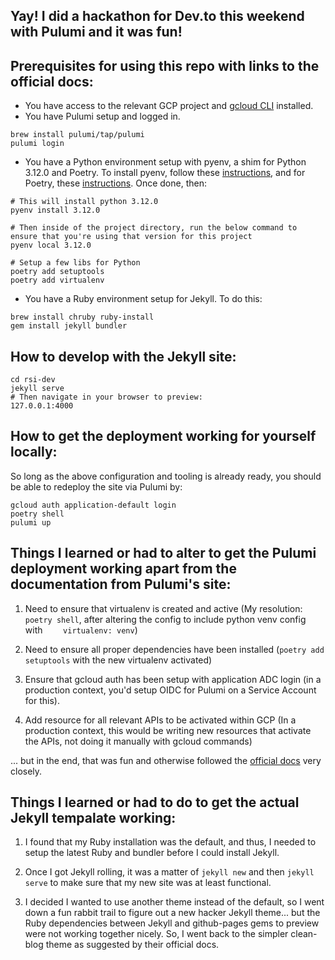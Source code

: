 ## Yay! I did a hackathon for Dev.to this weekend with Pulumi and it was fun!

## Prerequisites for using this repo with links to the official docs:
* You have access to the relevant GCP project and [gcloud CLI](https://cloud.google.com/sdk/docs/install) installed.
* You have Pulumi setup and logged in.

```
brew install pulumi/tap/pulumi
pulumi login
```

* You have a Python environment setup with pyenv, a shim for Python 3.12.0 and Poetry. To install pyenv, follow these [instructions](https://github.com/pyenv/pyenv?tab=readme-ov-file#homebrew-in-macos), and for Poetry, these [instructions](https://python-poetry.org/docs/#installing-with-the-official-installer). Once done, then:

```
# This will install python 3.12.0
pyenv install 3.12.0

# Then inside of the project directory, run the below command to ensure that you're using that version for this project
pyenv local 3.12.0

# Setup a few libs for Python
poetry add setuptools
poetry add virtualenv
```

* You have a Ruby environment setup for Jekyll. To do this:
```
brew install chruby ruby-install
gem install jekyll bundler
```

## How to develop with the Jekyll site:

```
cd rsi-dev
jekyll serve
# Then navigate in your browser to preview: 
127.0.0.1:4000
```

## How to get the deployment working for yourself locally:
So long as the above configuration and tooling is already ready, you should be able to redeploy the site via Pulumi by:

```
gcloud auth application-default login
poetry shell
pulumi up
```


## Things I learned or had to alter to get the Pulumi deployment working apart from the documentation from Pulumi's site:
1) Need to ensure that virtualenv is created and active (My resolution: `poetry shell`, after altering the config to include python venv config with `    virtualenv: venv`)

2) Need to ensure all proper dependencies have been installed (`poetry add setuptools` with the new virtualenv activated)

3) Ensure that gcloud auth has been setup with application ADC login (in a production context, you'd setup OIDC for Pulumi on a Service Account for this).

4) Add resource for all relevant APIs to be activated within GCP (In a production context, this would be writing new resources that activate the APIs, not doing it manually with gcloud commands)

... but in the end, that was fun and otherwise followed the [official docs](https://www.pulumi.com/templates/static-website/gcp/) very closely.


## Things I learned or had to do to get the actual Jekyll tempalate working:
1) I found that my Ruby installation was the default, and thus, I needed to setup the latest Ruby and bundler before I could install Jekyll.

2) Once I got Jekyll rolling, it was a matter of `jekyll new` and then `jekyll serve` to make sure that my new site was at least functional.

3) I decided I wanted to use another theme instead of the default, so I went down a fun rabbit trail to figure out a new hacker Jekyll theme... but the Ruby dependencies between Jekyll and github-pages gems to preview were not working together nicely. So, I went back to the simpler clean-blog theme as suggested by their official docs.